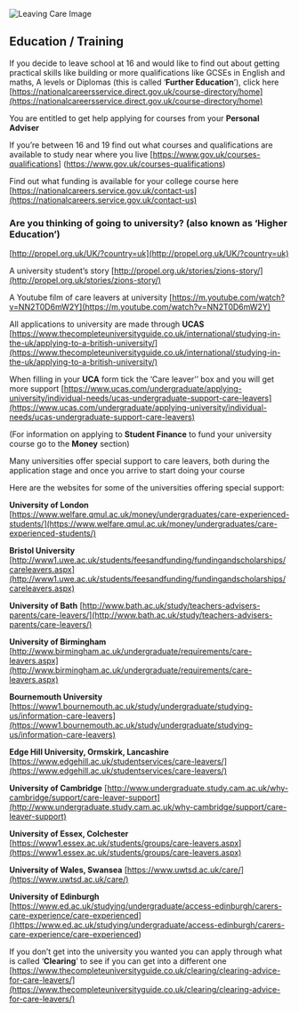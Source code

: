 ![Leaving Care Image](http://clipart-library.com/image_gallery/40366.jpg)

## Education / Training

If you decide to leave school at 16 and would like to find out about getting practical skills like building or more qualifications like GCSEs in English and maths, A levels or Diplomas (this is called ‘**Further Education**’), click here
[https://nationalcareersservice.direct.gov.uk/course-directory/home](https://nationalcareersservice.direct.gov.uk/course-directory/home)

You are entitled to get help applying for courses from your **Personal Adviser**

If you’re between 16 and 19 find out what courses and qualifications are available to study near where you live
   [https://www.gov.uk/courses-qualifications] (https://www.gov.uk/courses-qualifications)

Find out what funding is available for your college course here
[https://nationalcareers.service.gov.uk/contact-us](https://nationalcareers.service.gov.uk/contact-us)

### Are you thinking of going to university? (also known as ‘Higher Education’)
[http://propel.org.uk/UK/?country=uk](http://propel.org.uk/UK/?country=uk)

A university student’s story 
[http://propel.org.uk/stories/zions-story/](http://propel.org.uk/stories/zions-story/)

A Youtube film of care leavers at university
[https://m.youtube.com/watch?v=NN2T0D6mW2Y](https://m.youtube.com/watch?v=NN2T0D6mW2Y)

All applications to university are made through **UCAS**
[https://www.thecompleteuniversityguide.co.uk/international/studying-in-the-uk/applying-to-a-british-university/](https://www.thecompleteuniversityguide.co.uk/international/studying-in-the-uk/applying-to-a-british-university/)

When filling in your **UCA** form tick the ‘Care leaver’’ box and you will get more support
[https://www.ucas.com/undergraduate/applying-university/individual-needs/ucas-undergraduate-support-care-leavers](https://www.ucas.com/undergraduate/applying-university/individual-needs/ucas-undergraduate-support-care-leavers)


(For information on applying to **Student Finance** to fund your university course go to 
the **Money** section)

Many universities offer special support to care leavers, both during the application stage and once you arrive to start doing your course

Here are the websites for some of the universities offering special support:

**University of London**
[https://www.welfare.qmul.ac.uk/money/undergraduates/care-experienced-students/](https://www.welfare.qmul.ac.uk/money/undergraduates/care-experienced-students/)

**Bristol University**
[http://www1.uwe.ac.uk/students/feesandfunding/fundingandscholarships/careleavers.aspx](http://www1.uwe.ac.uk/students/feesandfunding/fundingandscholarships/careleavers.aspx)

**University of Bath**
[http://www.bath.ac.uk/study/teachers-advisers-parents/care-leavers/](http://www.bath.ac.uk/study/teachers-advisers-parents/care-leavers/)

**University of Birmingham**
[http://www.birmingham.ac.uk/undergraduate/requirements/care-leavers.aspx](http://www.birmingham.ac.uk/undergraduate/requirements/care-leavers.aspx)

**Bournemouth University**
[https://www1.bournemouth.ac.uk/study/undergraduate/studying-us/information-care-leavers](https://www1.bournemouth.ac.uk/study/undergraduate/studying-us/information-care-leavers)

**Edge Hill University, Ormskirk, Lancashire**
[https://www.edgehill.ac.uk/studentservices/care-leavers/](https://www.edgehill.ac.uk/studentservices/care-leavers/)

**University of Cambridge**
[http://www.undergraduate.study.cam.ac.uk/why-cambridge/support/care-leaver-support](http://www.undergraduate.study.cam.ac.uk/why-cambridge/support/care-leaver-support)

**University of Essex, Colchester**
[https://www1.essex.ac.uk/students/groups/care-leavers.aspx](https://www1.essex.ac.uk/students/groups/care-leavers.aspx)

**University of Wales, Swansea**
[https://www.uwtsd.ac.uk/care/](https://www.uwtsd.ac.uk/care/)

**University of Edinburgh**
[https://www.ed.ac.uk/studying/undergraduate/access-edinburgh/carers-care-experience/care-experienced]()https://www.ed.ac.uk/studying/undergraduate/access-edinburgh/carers-care-experience/care-experienced)


If you don’t get into the university you wanted you can apply through what is called ‘**Clearing**’ to see if you can get into a different one
[https://www.thecompleteuniversityguide.co.uk/clearing/clearing-advice-for-care-leavers/](https://www.thecompleteuniversityguide.co.uk/clearing/clearing-advice-for-care-leavers/)
